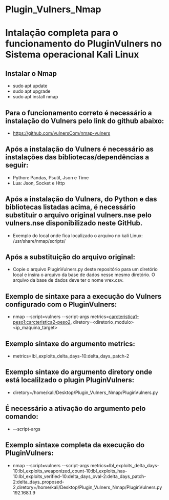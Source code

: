 # Plugin_Vulners_Nmap
# Intalação completa para o funcionamento do PluginVulners no Sistema operacional Kali Linux
## Instalar o Nmap
- sudo apt update
- sudo apt upgrade
- sudo apt install nmap
## Para o funcionamento correto é necessário a instalação do Vulners pelo link do github abaixo:
- https://github.com/vulnersCom/nmap-vulners
## Após a instalação do Vulners é necessário as instalações das bibliotecas/dependências a seguir:
- Python: Pandas, Psutil, Json e Time
- Lua: Json, Socket e Http
## Após a instalação do Vulners, do Python e das bibliotecas listadas acima, é necessário substituir o arquivo original vulners.nse pelo vulners.nse disponibilizado neste GitHub.
- Exemplo do local onde fica localizado o arquivo no kali Linux: /usr/share/nmap/scripts/
##  Após a substituição do arquivo original:
- Copie o arquivo PluginVulners.py deste repositório para um diretório local e insira o arquivo da base de dados nesse mesmo diretório. O arquivo da base de dados deve ter o nome vrex.csv.
## Exemplo de sintaxe para a execução do Vulners configurado com o PluginVulners:
- nmap --script=vulners --script-args metrics=<carcteristica1-peso1:carcteristica2-peso2>, diretory=<diretorio_modulo> <ip_maquina_target>
## Exemplo sintaxe do argumento metrics:
- metrics=lbl_exploits_delta_days-10:delta_days_patch-2
## Exemplo sintaxe do argumento diretory onde está localilzado o plugin PluginVulners:
- diretory=/home/kali/Desktop/Plugin_Vulners_Nmap/PluginVulners.py
## É necessário a ativação do argumento pelo comando:
- --script-args
## Exemplo sintaxe completa da execução do PluginVulners:
- nmap --script=vulners --script-args metrics=lbl_exploits_delta_days-10:lbl_exploits_weaponized_count-10:lbl_exploits_has-10:lbl_exploits_verified-10:delta_days_oval-2:delta_days_patch-2:delta_days_proposed-2,diretory=/home/kali/Desktop/Plugin_Vulners_Nmap/PluginVulners.py 192.168.1.9
